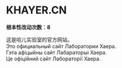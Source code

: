 KHAYER.CN
======

**根本性改动次数**：**8**

这是哈儿实验室的官方网站。  
Это официальный сайт Лаборатории Хаера.  
Гэта афіцыйны сайт Лабараторыі Хаера.  
Це офіційний сайт Лабораторії Хаера.